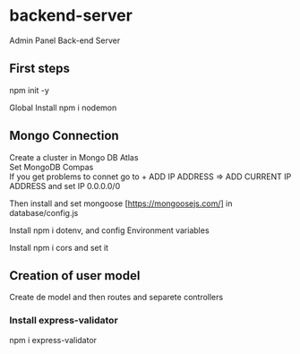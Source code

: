 # backend-server
Admin Panel Back-end Server

## First steps

npm init -y 

Global Install npm i nodemon 

## Mongo Connection
Create a cluster in Mongo DB Atlas  
Set MongoDB Compas  
If you get problems to connet go to + ADD IP ADDRESS => ADD CURRENT IP ADDRESS and set IP 0.0.0.0/0

Then install and set mongoose [https://mongoosejs.com/] in database/config.js

Install npm i dotenv, and config Environment variables

Install npm i cors and set it

## Creation of user model

Create de model and then routes and separete controllers

### Install express-validator

npm i express-validator
